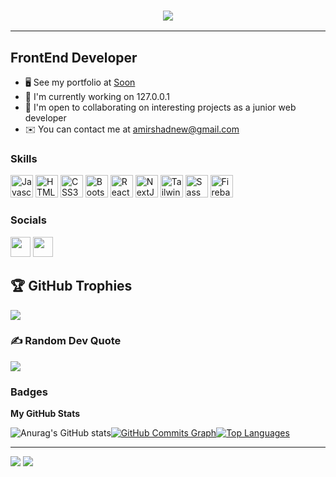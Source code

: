 <h3 align="center">
    <img src="https://readme-typing-svg.herokuapp.com/?lines=Welcome,+There!+👋;I'm+AmirMahdi+Shad;I'm+happy+to+meet+you,+my+dear!&center=true&font=Vazirmatn&weight=800&duration=3000&pause=1000&height=100&width=500&color=ffffff&size=30">
</h1>

---

FrontEnd Developer
-----------------------------

*   🖥️  See my portfolio at [Soon](Soon)
*   🚀  I'm currently working on 127.0.0.1
*   🤝  I'm open to collaborating on interesting projects as a junior web developer
*   ✉️  You can contact me at [amirshadnew@gmail.com](mailto:amirshadnew@gmail.com)


### Skills
<p align="left">
  
<a href="https://developer.mozilla.org/en-US/docs/Web/JavaScript" target="_blank" rel="noreferrer"><img src="https://raw.githubusercontent.com/danielcranney/readme-generator/main/public/icons/skills/javascript-colored.svg" width="36" height="36" alt="Javascript" /></a>
  <a href="https://developer.mozilla.org/en-US/docs/Glossary/HTML5" target="_blank" rel="noreferrer"><img src="https://raw.githubusercontent.com/danielcranney/readme-generator/main/public/icons/skills/html5-colored.svg" width="36" height="36" alt="HTML5" /></a>
    <a href="https://developer.mozilla.org/en-US/docs/Web/CSS" target="_blank" rel="noreferrer"><img src="https://raw.githubusercontent.com/danielcranney/readme-generator/main/public/icons/skills/css3-colored.svg" width="36" height="36" alt="CSS3" /></a>
          <a href="https://getbootstrap.com/" target="_blank" rel="noreferrer"><img src="https://raw.githubusercontent.com/danielcranney/readme-generator/main/public/icons/skills/bootstrap-colored.svg" width="36" height="36" alt="Bootstrap" /></a>
   <a href="https://reactjs.org/" target="_blank" rel="noreferrer"><img src="https://raw.githubusercontent.com/danielcranney/readme-generator/main/public/icons/skills/react-colored.svg" width="36" height="36" alt="React" /></a>
 <a href="https://nextjs.org/docs" target="_blank" rel="noreferrer"><img src="https://raw.githubusercontent.com/danielcranney/readme-generator/main/public/icons/skills/nextjs-colored-dark.svg" width="36" height="36" alt="NextJs" /></a>
  <a href="https://tailwindcss.com/" target="_blank" rel="noreferrer"><img src="https://raw.githubusercontent.com/danielcranney/readme-generator/main/public/icons/skills/tailwindcss-colored.svg" width="36" height="36" alt="TailwindCSS" /></a>
<a href="https://sass-lang.com/" target="_blank" rel="noreferrer"><img src="https://raw.githubusercontent.com/danielcranney/readme-generator/main/public/icons/skills/sass-colored.svg" width="36" height="36" alt="Sass" /></a>
   <a href="https://firebase.google.com/" target="_blank" rel="noreferrer"><img src="https://raw.githubusercontent.com/danielcranney/readme-generator/main/public/icons/skills/firebase-colored.svg" width="36" height="36" alt="Firebase" /></a>
                    
### Socials
                  
<p align="left">
    <a href="https://www.instagram.com/amir_boyka0/" target="_blank" rel="noreferrer"><img src="https://raw.githubusercontent.com/danielcranney/readme-generator/main/public/icons/socials/instagram.svg" width="32" height="32" /></a>
<a href="https://github.com/AmirMahdi-Shad" target="_blank" rel="noreferrer"><img src="https://raw.githubusercontent.com/danielcranney/readme-generator/main/public/icons/socials/github-dark.svg" width="32" height="32" /></a>
  </p>

## 🏆 GitHub Trophies
![](https://github-profile-trophy.vercel.app/?username=AmirMahdi-Shad&theme=radical&no-frame=false&no-bg=true&margin-w=4)

### ✍️ Random Dev Quote
![](https://quotes-github-readme.vercel.app/api?type=horizontal&theme=radical)

### Badges

<b>My GitHub Stats</b>

![Anurag's GitHub stats](https://github-readme-stats.vercel.app/api/?username=AmirMahdi-Shad&show_icons=true&title_color=fff&icon_color=79ff97&text_color=9f9f9f&bg_color=151515)<a
                      href="https://github.com/AmirMahdi-Shad"><img src="https://activity-graph.herokuapp.com/graph?username=AmirMahdi-Shad&bg_color=1c1917&color=ffffff&line=0891b2&point=ffffff&area_color=1c1917&area=true&hide_border=true&custom_title=GitHub%20Commits%20Graph" alt="GitHub Commits Graph" /></a><a href="https://github.com/AmirMahdi-Shad" align="left"><img src="https://github-readme-stats.vercel.app/api/top-langs/?username=AmirMahdi-Shad&langs_count=10&title_color=0891b2&text_color=ffffff&icon_color=0891b2&bg_color=1c1917&hide_border=true&locale=en&custom_title=Top%20%Languages" alt="Top Languages" /></a>
                      
---
[![](https://visitcount.itsvg.in/api?id=AmirMahdi-Shad&icon=5&color=7)](https://visitcount.itsvg.in)
[![](https://visitcount.itsvg.in/api?id=AmirMahdi-Shad&label=Profile%20Views&color=9&icon=5&pretty=true)](https://visitcount.itsvg.in)
